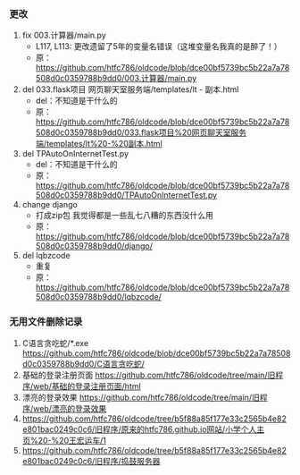 ### 更改
1. fix 003.计算器/main.py
    - L117, L113: 更改遗留了5年的变量名错误（这堆变量名我真的是醉了！）
    - 原：https://github.com/htfc786/oldcode/blob/dce00bf5739bc5b22a7a78508d0c0359788b9dd0/003.计算器/main.py
2. del 033.flask项目 网页聊天室服务端/templates/lt - 副本.html
    - del：不知道是干什么的
    - 原：https://github.com/htfc786/oldcode/blob/dce00bf5739bc5b22a7a78508d0c0359788b9dd0/033.flask项目%20网页聊天室服务端/templates/lt%20-%20副本.html
3. del TPAutoOnInternetTest.py
    - del：不知道是干什么的
    - 原：https://github.com/htfc786/oldcode/blob/dce00bf5739bc5b22a7a78508d0c0359788b9dd0/TPAutoOnInternetTest.py
4. change django
    - 打成zip包 我觉得都是一些乱七八糟的东西没什么用
    - 原：https://github.com/htfc786/oldcode/blob/dce00bf5739bc5b22a7a78508d0c0359788b9dd0/django/
5. del lqbzcode
    - 重复
    - 原：https://github.com/htfc786/oldcode/blob/dce00bf5739bc5b22a7a78508d0c0359788b9dd0/lqbzcode/

### 无用文件删除记录
1. C语言贪吃蛇/*.exe https://github.com/htfc786/oldcode/blob/dce00bf5739bc5b22a7a78508d0c0359788b9dd0/C语言贪吃蛇/
2. 基础的登录注册页面 https://github.com/htfc786/oldcode/tree/main/旧程序/web/基础的登录注册页面/html
3. 漂亮的登录效果 https://github.com/htfc786/oldcode/tree/main/旧程序/web/漂亮的登录效果
4. https://github.com/htfc786/oldcode/tree/b5f88a85f177e33c2565b4e82e801bac0249c0c6/旧程序/原来的htfc786.github.io网站/小学个人主页%20-%20王宏运车/1
5. https://github.com/htfc786/oldcode/tree/b5f88a85f177e33c2565b4e82e801bac0249c0c6/旧程序/捣鼓服务器
